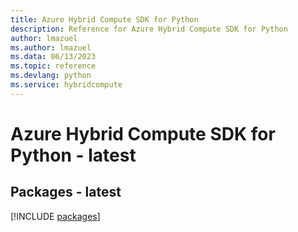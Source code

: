 ```yaml
---
title: Azure Hybrid Compute SDK for Python
description: Reference for Azure Hybrid Compute SDK for Python
author: lmazuel
ms.author: lmazuel
ms.data: 06/13/2023
ms.topic: reference
ms.devlang: python
ms.service: hybridcompute
---
```

# Azure Hybrid Compute SDK for Python - latest
## Packages - latest
[!INCLUDE [packages](hybrid-compute-index.md)]